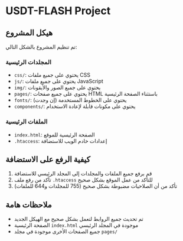 # USDT-FLASH Project

## هيكل المشروع

تم تنظيم المشروع بالشكل التالي:

### المجلدات الرئيسية

- `css/`: يحتوي على جميع ملفات CSS
- `js/`: يحتوي على جميع ملفات JavaScript
- `img/`: يحتوي على جميع الصور والأيقونات
- `pages/`: يحتوي على جميع صفحات HTML باستثناء الصفحة الرئيسية
- `fonts/`: يحتوي على الخطوط المستخدمة (إن وجدت)
- `components/`: يحتوي على مكونات قابلة لإعادة الاستخدام

### الملفات الرئيسية

- `index.html`: الصفحة الرئيسية للموقع
- `.htaccess`: إعدادات خادم الويب للاستضافة

## كيفية الرفع على الاستضافة

1. قم برفع جميع الملفات والمجلدات إلى المجلد الرئيسي للاستضافة
2. تأكد من رفع ملف `.htaccess` للتأكد من عمل الموقع بشكل صحيح
3. تأكد من أن الصلاحيات مضبوطة بشكل صحيح (755 للمجلدات و644 للملفات)

## ملاحظات هامة

- تم تحديث جميع الروابط لتعمل بشكل صحيح مع الهيكل الجديد
- الصفحة الرئيسية `index.html` موجودة في المجلد الرئيسي
- جميع الصفحات الأخرى موجودة في مجلد `pages/`